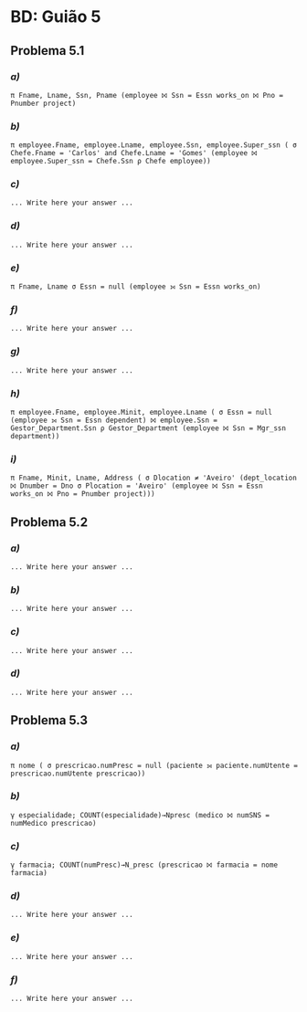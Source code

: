# BD: Guião 5


## ​Problema 5.1
 
### *a)*

```
π Fname, Lname, Ssn, Pname (employee ⨝ Ssn = Essn works_on ⨝ Pno = Pnumber project)
```


### *b)* 

```
π employee.Fname, employee.Lname, employee.Ssn, employee.Super_ssn ( σ Chefe.Fname = 'Carlos' and Chefe.Lname = 'Gomes' (employee ⨝ employee.Super_ssn = Chefe.Ssn ρ Chefe employee))
```


### *c)* 

```
... Write here your answer ...
```


### *d)* 

```
... Write here your answer ...
```


### *e)* 

```
π Fname, Lname σ Essn = null (employee ⟕ Ssn = Essn works_on)
```


### *f)* 

```
... Write here your answer ...
```


### *g)* 

```
... Write here your answer ...
```


### *h)* 

```
π employee.Fname, employee.Minit, employee.Lname ( σ Essn = null (employee ⟕ Ssn = Essn dependent) ⨝ employee.Ssn = Gestor_Department.Ssn ρ Gestor_Department (employee ⨝ Ssn = Mgr_ssn department))
```


### *i)* 

```
π Fname, Minit, Lname, Address ( σ Dlocation ≠ 'Aveiro' (dept_location ⨝ Dnumber = Dno σ Plocation = 'Aveiro' (employee ⨝ Ssn = Essn works_on ⨝ Pno = Pnumber project)))
```


## ​Problema 5.2

### *a)*

```
... Write here your answer ...
```

### *b)* 

```
... Write here your answer ...
```


### *c)* 

```
... Write here your answer ...
```


### *d)* 

```
... Write here your answer ...
```


## ​Problema 5.3

### *a)*

```
π nome ( σ prescricao.numPresc = null (paciente ⟕ paciente.numUtente = prescricao.numUtente prescricao))
```

### *b)* 

```
γ especialidade; COUNT(especialidade)→Npresc (medico ⨝ numSNS = numMedico prescricao)
```


### *c)* 

```
γ farmacia; COUNT(numPresc)→N_presc (prescricao ⨝ farmacia = nome farmacia)
```


### *d)* 

```
... Write here your answer ...
```

### *e)* 

```
... Write here your answer ...
```

### *f)* 

```
... Write here your answer ...
```
